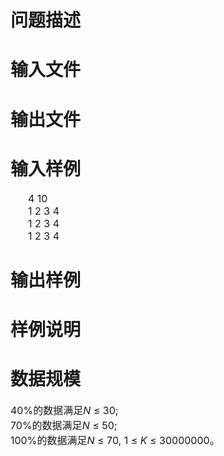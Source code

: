 

# 问题描述


</div>

# 输入文件


</div>

# 输出文件


</div>

# 输入样例


</div>
<div style="margin:0cm 0cm 0pt 21pt;">
	<span style="font-size:12pt;">4 10</span>
</div>
<div style="margin:0cm 0cm 0pt 21pt;">
	<span style="font-size:12pt;">1 2 3 4</span>
</div>
<div style="margin:0cm 0cm 0pt 21pt;">
	<span style="font-size:12pt;">1 2 3 4</span>
</div>
<div style="margin:0cm 0cm 0pt 21pt;">
	<span style="font-size:12pt;">1 2 3 4</span>
</div>
<div style="margin:13pt 0cm;">
	
# 输出样例


</div>

# 样例说明


</div>

# 数据规模


</div>
<div>
	<span style="font-size:12pt;">40%</span><span style="font-size:12pt;">的数据满足</span><i><span style="font-size:12pt;">N</span></i><span style="font-size:12pt;"> ≤ 30;</span>
</div>
<div>
	<span style="font-size:12pt;">70%</span><span style="font-size:12pt;">的数据满足</span><i><span style="font-size:12pt;">N</span></i><span style="font-size:12pt;"> ≤ 50;</span>
</div>
<div>
	<span style="font-size:12pt;">100%</span><span style="font-size:12pt;">的数据满足</span><i><span style="font-size:12pt;">N</span></i><span style="font-size:12pt;"> ≤ 70, 1 ≤ <i>K </i>≤ 30000000</span><span style="font-size:12pt;">。</span>
</div>
